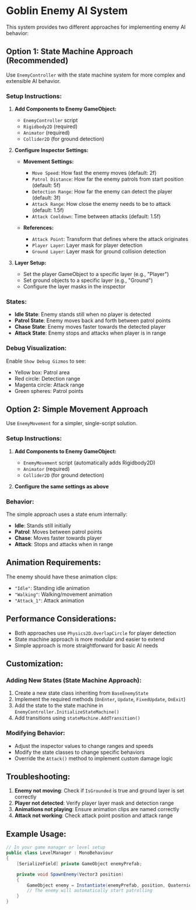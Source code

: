 # Goblin Enemy AI System

This system provides two different approaches for implementing enemy AI behavior:

## Option 1: State Machine Approach (Recommended)

Use `EnemyController` with the state machine system for more complex and extensible AI behavior.

### Setup Instructions:

1. **Add Components to Enemy GameObject:**

   - `EnemyController` script
   - `Rigidbody2D` (required)
   - `Animator` (required)
   - `Collider2D` (for ground detection)

2. **Configure Inspector Settings:**

   - **Movement Settings:**

     - `Move Speed`: How fast the enemy moves (default: 2f)
     - `Patrol Distance`: How far the enemy patrols from start position (default: 5f)
     - `Detection Range`: How far the enemy can detect the player (default: 3f)
     - `Attack Range`: How close the enemy needs to be to attack (default: 1.5f)
     - `Attack Cooldown`: Time between attacks (default: 1.5f)

   - **References:**
     - `Attack Point`: Transform that defines where the attack originates
     - `Player Layer`: Layer mask for player detection
     - `Ground Layer`: Layer mask for ground collision detection

3. **Layer Setup:**
   - Set the player GameObject to a specific layer (e.g., "Player")
   - Set ground objects to a specific layer (e.g., "Ground")
   - Configure the layer masks in the inspector

### States:

- **Idle State**: Enemy stands still when no player is detected
- **Patrol State**: Enemy moves back and forth between patrol points
- **Chase State**: Enemy moves faster towards the detected player
- **Attack State**: Enemy stops and attacks when player is in range

### Debug Visualization:

Enable `Show Debug Gizmos` to see:

- Yellow box: Patrol area
- Red circle: Detection range
- Magenta circle: Attack range
- Green spheres: Patrol points

## Option 2: Simple Movement Approach

Use `EnemyMovement` for a simpler, single-script solution.

### Setup Instructions:

1. **Add Components to Enemy GameObject:**

   - `EnemyMovement` script (automatically adds Rigidbody2D)
   - `Animator` (required)
   - `Collider2D` (for ground detection)

2. **Configure the same settings as above**

### Behavior:

The simple approach uses a state enum internally:

- **Idle**: Stands still initially
- **Patrol**: Moves between patrol points
- **Chase**: Moves faster towards player
- **Attack**: Stops and attacks when in range

## Animation Requirements:

The enemy should have these animation clips:

- `"Idle"`: Standing idle animation
- `"Walking"`: Walking/movement animation
- `"Attack_1"`: Attack animation

## Performance Considerations:

- Both approaches use `Physics2D.OverlapCircle` for player detection
- State machine approach is more modular and easier to extend
- Simple approach is more straightforward for basic AI needs

## Customization:

### Adding New States (State Machine Approach):

1. Create a new state class inheriting from `BaseEnemyState`
2. Implement the required methods (`OnEnter`, `Update`, `FixedUpdate`, `OnExit`)
3. Add the state to the state machine in `EnemyController.InitializeStateMachine()`
4. Add transitions using `stateMachine.AddTransition()`

### Modifying Behavior:

- Adjust the inspector values to change ranges and speeds
- Modify the state classes to change specific behaviors
- Override the `Attack()` method to implement custom damage logic

## Troubleshooting:

1. **Enemy not moving**: Check if `IsGrounded` is true and ground layer is set correctly
2. **Player not detected**: Verify player layer mask and detection range
3. **Animations not playing**: Ensure animation clips are named correctly
4. **Attack not working**: Check attack point position and attack range

## Example Usage:

```csharp
// In your game manager or level setup
public class LevelManager : MonoBehaviour
{
    [SerializeField] private GameObject enemyPrefab;

    private void SpawnEnemy(Vector3 position)
    {
        GameObject enemy = Instantiate(enemyPrefab, position, Quaternion.identity);
        // The enemy will automatically start patrolling
    }
}
```
